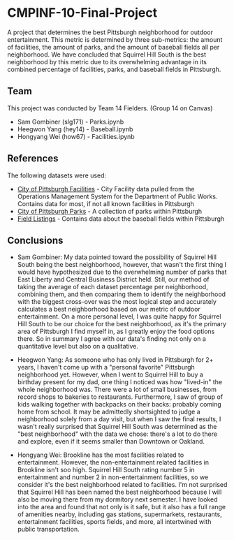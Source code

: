 # CMPINF-10-Final-Project
A project that determines the best Pittsburgh neighborhood for outdoor entertainment. This metric is determined by three sub-metrics: the amount of facilities, the amount of parks, and the amount of baseball fields all per neighborhood. We have concluded that Squirrel Hill South is the best neighborhood by this metric due to its overwhelming advantage in its combined percentage of facilities, parks, and baseball fields in Pittsburgh.

## Team

This project was conducted by Team 14 Fielders. (Group 14 on Canvas)

* Sam Gombiner (slg171) - Parks.ipynb
* Heegwon Yang (hey14) - Baseball.ipynb
* Hongyang Wei (how67) - Facilities.ipynb

## References

The following datasets were used:

* [City of Pittsburgh Facilities](https://data.wprdc.org/dataset/city-of-pittsburgh-facilities/resource/fbb50b02-2879-47cd-abea-ae697ec05170) - City Facility data pulled from the Operations Management System for the Department of Public Works. Contains data for most, if not all known facilities in Pittsburgh
* [City of Pittsburgh Parks](https://data.wprdc.org/dataset/parks) - A collection of parks within Pittsburgh
* [Field Listings](https://data.wprdc.org/dataset/field-listings) - Contains data about the baseball fields within Pittsburgh

## Conclusions

* Sam Gombiner:
  My data pointed toward the possibility of Squirrel Hill South being the best neighborhood, however, that wasn't the first thing I would have hypothesized due to the overwhelming number of parks that East Liberty and Central Business District held. Still, our method of taking the average of each dataset percentage per neighborhood, combining them, and then comparing them to identify the neighborhood with the biggest cross-over was the most logical step and accurately calculates a best neighborhood based on our metric of outdoor entertainment. On a more personal level, I was quite happy for Squirrel Hill South to be our choice for the best neighborhood, as it's the primary area of Pittsburgh I find myself in, as I greatly enjoy the food options there. So in summary I agree with our data's finding not only on a quantitative level but also on a qualitative. 
  
* Heegwon Yang: As someone who has only lived in Pittsburgh for 2+ years, I haven't come up with a "personal favorite" Pittsburgh neighborhood yet. However, when I went to Squirrel Hill to buy a birthday present for my dad, one thing I noticed was how "lived-in" the whole neighborhood was. There were a lot of small businesses, from record shops to bakeries to restaurants. Furthermore, I saw of group of kids walking together with backpacks on their backs: probably coming home from school. It may be admittedly shortsighted to judge a neighborhood solely from a day visit, but when I saw the final results, I wasn't really surprised that Squirrel Hill South was determined as the "best neighborhood" with the data we chose: there's a lot to do there and explore, even if it seems smaller than Downtown or Oakland.
  
* Hongyang Wei:
  Brookline has the most facilities related to entertainment. However, the non-entertainment related facilities in Brookline isn't soo high. Squirrel Hill South rating number 5 in entertainment and number 2 in non-entertainment facilities, so we consider it's the best neighborhood related to facilities. I'm not surprised that Squirrel Hill has been named the best neighborhood because I will also be moving there from my dormitory next semester. I have looked into the area and found that not only is it safe, but it also has a full range of amenities nearby, including gas stations, supermarkets, restaurants, entertainment facilities, sports fields, and more, all intertwined with public transportation.

